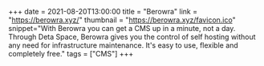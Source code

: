 +++
date = 2021-08-20T13:00:00
title = "Berowra"
link = "https://berowra.xyz/"
thumbnail = "https://berowra.xyz/favicon.ico"
snippet="With Berowra you can get a CMS up in a minute, not a day. Through Deta Space, Berowra gives you the control of self hosting without any need for infrastructure maintenance. It's easy to use, flexible and completely free."
tags = ["CMS"]
+++
